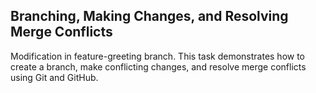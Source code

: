 ## Branching, Making Changes, and Resolving Merge Conflicts
Modification in feature-greeting branch.
This task demonstrates how to create a branch, make conflicting changes, and resolve merge conflicts using Git and GitHub.
